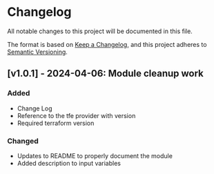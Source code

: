 # Changelog

All notable changes to this project will be documented in this file.

The format is based on [Keep a Changelog](https://keepachangelog.com/en/1.1.0/),
and this project adheres to [Semantic Versioning](https://semver.org/spec/v2.0.0.html).

<!-- Entry Template

## [v#.#.#] - YYYY-MM-DD: Description goes here

### Added
### Changed
### Deprecated
### Removed
### Fixed
### Security

 -->

## [v1.0.1] - 2024-04-06: Module cleanup work

### Added

- Change Log
- Reference to the tfe provider with version
- Required terraform version

### Changed

- Updates to README to properly document the module
- Added description to input variables

